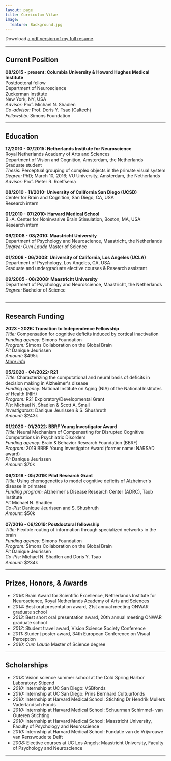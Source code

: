 ```yaml
---
layout: page
title: Curriculum Vitae
image:
  feature: Background.jpg
---
```


<i class="fa fa-file-pdf-o"></i> Download [a pdf version of my full resume](cvpdf/resume.pdf).

---

## Current Position

**08/2015 - present: Columbia University & Howard Hughes Medical Institute**<br/>
Postdoctoral fellow<br/>
Department of Neuroscience<br/>
Zuckerman Institute<br/>
New York, NY, USA<br/>
_Advisor:_ Prof. Michael N. Shadlen<br/>
_Co-advisor:_ Prof. Doris Y. Tsao (Caltech)<br/>
_Fellowship:_ Simons Foundation<br/>



---

## Education

**12/2010 - 07/2015: Netherlands Institute for Neuroscience**<br/>
Royal Netherlands Academy of Arts and Sciences<br/>
Department of Vision and Cognition, Amsterdam, the Netherlands<br/>
Graduate student<br/>
_Thesis:_ Perceptual grouping of complex objects in the primate visual system<br/>
_Degree:_ PhD; March 10, 2016; VU University, Amsterdam, the Netherlands<br/>
_Advisor:_ Prof. Pieter R. Roelfsema<br/><br/>
**08/2010 - 11/2010: University of California San Diego (UCSD)**<br/>
Center for Brain and Cognition, San Diego, CA, USA<br/>
Research intern<br/><br/>
**01/2010 - 07/2010: Harvard Medical School**<br/>
B.-A. Center for Noninvasive Brain Stimulation, Boston, MA, USA<br/>
Research intern<br/><br/>
**09/2008 - 08/2010: Maastricht University**<br/>
Department of Psychology and Neuroscience, Maastricht, the Netherlands<br/>
_Degree:_ _Cum Laude_ Master of Science<br/><br/>
**01/2008 - 06/2008: University of California, Los Angeles (UCLA)**<br/>
Department of Psychology, Los Angeles, CA, USA<br/>
Graduate and undergraduate elective courses & Research assistant<br/><br/>
**09/2005 - 08/2008: Maastricht University**<br/>
Department of Psychology and Neuroscience, Maastricht, the Netherlands<br/>
_Degree:_ Bachelor of Science<br/><br/>


---

## Research Funding

**2023 -	2026: Transition to Independence Fellowship**<br/>
_Title:_ Compensation for cognitive deficits induced by cortical inactivation<br/>
_Funding agency:_ Simons Foundation<br/>
_Program:_ Simons Collaboration on the Global Brain<br/>
_PI:_ Danique Jeurissen<br/>
_Amount:_ $495k<br/>
[_More info_](https://www.simonsfoundation.org/2022/07/15/seven-neuroscientists-awarded-transition-to-independence-fellowships-by-the-simons-collaboration-on-the-global-brain/)<br/><br/>
**05/2020 -	04/2022: R21**<br/>
_Title:_ Characterizing the computational and neural basis of deficits in decision making in Alzheimer's disease<br/>
_Funding agency:_ National Institute on Aging (NIA) of the National Institutes of Health (NIH)<br/>
_Program:_ R21 Exploratory/Developmental Grant<br/>
_PIs:_ Michael N. Shadlen & Scott A. Small<br/>
_Investigators:_ Danique Jeurissen & S. Shushruth<br/>
_Amount:_ $243k<br/><br/>
**01/2020 -	01/2022: BBRF Young Investigator Award**<br/>
_Title:_ Neural Mechanism of Compensating for Disrupted Cognitive Computations in Psychiatric Disorders<br/>
_Funding agency:_ Brain & Behavior Research Foundation (BBRF)<br/>
_Program:_ 2019 BBRF Young Investigator Award (former name: NARSAD award)<br/>
_PI:_ Danique Jeurissen<br/>
_Amount:_ $70k<br/><br/>
**06/2018 -	05/2019: Pilot Research Grant**<br/>
_Title:_ Using chemogenetics to model cognitive deficits of Alzheimer's disease in primates<br/>
_Funding program:_ Alzheimer's Disease Research Center (ADRC), Taub Institute<br/>
_PI:_ Michael N. Shadlen<br/>
_Co-PIs:_  Danique Jeurissen and S. Shushruth<br/>
_Amount:_ $50k<br/><br/>
**07/2016 -	06/2019: Postdoctoral fellowship**<br/>
_Title:_ Flexible routing of information through specialized networks in the brain<br/>
_Funding agency:_ Simons Foundation<br/>
_Program:_ Simons Collaboration on the Global Brain<br/>
_PI:_ Danique Jeurissen<br/>
_Co-PIs:_ Michael N. Shadlen and Doris Y. Tsao<br/>
_Amount:_ $234k<br/>


---

## Prizes, Honors, & Awards

* _2016:_ Brain Award for Scientific Excellence, Netherlands Institute for Neuroscience, Royal Netherlands Academy of Arts and Sciences<br/>
* _2014:_ Best oral presentation award, 21st annual meeting ONWAR graduate school<br/>
* _2013:_ Best short oral presentation award, 20th annual meeting ONWAR graduate school<br/>
* _2012:_ Student travel award, Vision Science Society Conference<br/>
* _2011:_ Student poster award, 34th European Conference on Visual Perception<br/>
* _2010:_ _Cum Laude_ Master of Science degree<br/>


---

## Scholarships

* _2013:_ Vision science summer school at the Cold Spring Harbor Laboratory: Stipend<br/>
* _2010:_ Internship at UC San Diego: VSBfonds<br/>
* _2010:_ Internship at UC San Diego: Prins Bernhard Cultuurfonds<br/>
* _2010:_ Internship at Harvard Medical School: Stichting Dr Hendrik Mullers Vaderlandsch Fonds<br/>
* _2010:_ Internship at Harvard Medical School: Schuurman Schimmel- van Outeren Stichting<br/>
* _2010:_ Internship at Harvard Medical School: Maastricht University, Faculty of Psychology and Neuroscience<br/>
* _2010:_ Internship at Harvard Medical School: Fundatie van de Vrijvrouwe van Renswoude te Delft<br/>
* _2008:_ Elective courses at UC Los Angels: Maastricht University, Faculty of Psychology and Neuroscience<br/>


---
